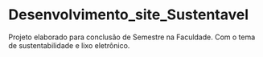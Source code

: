 # Desenvolvimento_site_Sustentavel
 Projeto elaborado para conclusão de Semestre na Faculdade. Com o tema de sustentabilidade e lixo eletrônico.
